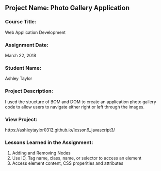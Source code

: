 ## Project Name:  Photo Gallery Application

### Course Title:
Web Application Development

### Assignment Date:  
March 22, 2018

### Student Name:  
Ashley Taylor 

### Project Description:
I used the structure of BOM and DOM to create an application photo gallery code to allow users to navigate either right or left through the images.

### View Project:
 https://ashleytaylor0312.github.io/lesson6_javascript3/

### Lessons Learned in the Assignment:
1. Adding and Removing Nodes
2. Use ID, Tag name, class, name, or selector to access an element
3. Access element content, CSS properities and attributes
